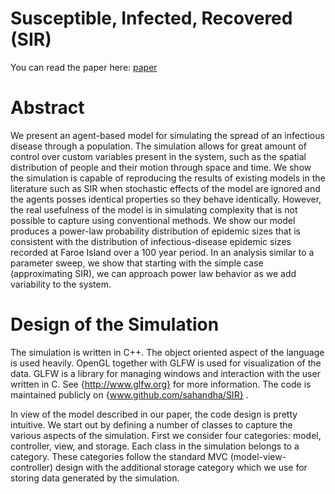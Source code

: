 # Susceptible, Infected, Recovered (SIR)


You can read the paper here: [paper](paper.pdf)



# Abstract
We present an agent-based model for simulating the spread of an infectious disease through a population. The simulation allows for great amount of control over custom variables present in the system, such as the spatial distribution of people and their motion through space and time. We show the simulation is capable of reproducing the results of existing models in the literature such as SIR when stochastic effects of the model are ignored and the agents posses identical properties so they behave identically. However, the real usefulness of the model is in simulating complexity that is not possible to capture using conventional methods. We show our model produces a power-law probability distribution of epidemic sizes that is consistent with the distribution of infectious-disease epidemic sizes recorded at Faroe Island over a 100 year period. In an analysis similar to a parameter sweep, we show that starting with the simple case (approximating SIR), we can approach power law behavior as we add variability to the system. 


# Design of the Simulation
The simulation is written in C++. The object oriented aspect of the language is used heavily. OpenGL together with GLFW is used for visualization of the data. GLFW is a library for managing windows and interaction with the user written in C. See {http://www.glfw.org} for more information.  The code is maintained publicly on {www.github.com/sahandha/SIR} .

In view of the model described in our paper, the code design is pretty intuitive. We start out by defining a number of classes to capture the various aspects of the simulation. First we consider four categories: model, controller, view, and storage. Each class in the simulation belongs to a category. These categories follow the standard MVC (model-view-controller) design with the additional storage category which we use for storing data generated by the simulation. 
